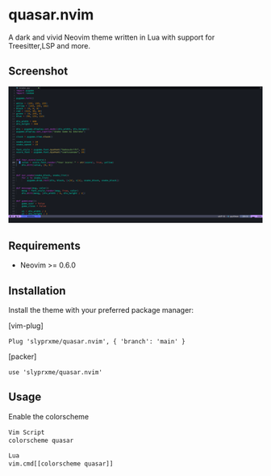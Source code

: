 # quasar.nvim

A dark and vivid Neovim theme written in Lua with support for Treesitter,LSP and more.

## Screenshot
![image](https://github.com/slyprxme/quasar.nvim/blob/main/static/ss.png?raw=true)

## Requirements 

- Neovim >= 0.6.0

## Installation

Install the theme with your preferred package manager:

[vim-plug]

```
Plug 'slyprxme/quasar.nvim', { 'branch': 'main' }
```

[packer]

```
use 'slyprxme/quasar.nvim'
```

## Usage 

Enable the colorscheme 

```
Vim Script
colorscheme quasar
```

```
Lua
vim.cmd[[colorscheme quasar]]
```


